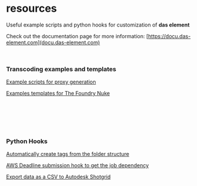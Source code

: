 # resources

Useful example scripts and python hooks for customization of **das element**


Check out the documentation page for more information: [https://docu.das-element.com](docu.das-element.com)


&nbsp;


### Transcoding examples and templates

[Example scripts for proxy generation](https://github.com/das-element/resources/tree/main/scripts/custom/examples)

[Examples templates for The Foundry Nuke](https://github.com/das-element/resources/tree/main/scripts/custom/examples/nuke)

&nbsp;
---
&nbsp;

### Python Hooks

[Automatically create tags from the folder structure](https://github.com/das-element/resources/tree/main/scripts/hooks/examples/ingest)

[AWS Deadline submission hook to get the job dependency](https://github.com/das-element/resources/tree/main/scripts/hooks/examples/deadline)

[Export data as a CSV to Autodesk Shotgrid](https://github.com/das-element/resources/tree/main/scripts/hooks/examples/shotgrid)
